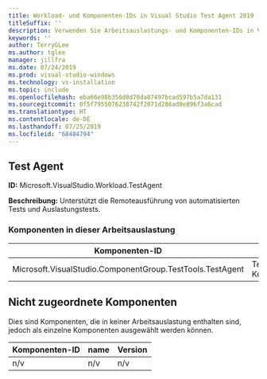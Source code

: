 ```yaml
---
title: Workload- und Komponenten-IDs in Visual Studio Test Agent 2019
titleSuffix: ''
description: Verwenden Sie Arbeitsauslastungs- und Komponenten-IDs in Visual Studio, um automatisierte Tests auszuführen und diese remote zu laden
keywords: ''
author: TerryGLee
ms.author: tglee
manager: jillfra
ms.date: 07/24/2019
ms.prod: visual-studio-windows
ms.technology: vs-installation
ms.topic: include
ms.openlocfilehash: eba66e98b356d8d70da87497bcad597b5a7da131
ms.sourcegitcommit: 0f5f7955076238742f2071d286ad8e896f3a6cad
ms.translationtype: HT
ms.contentlocale: de-DE
ms.lasthandoff: 07/25/2019
ms.locfileid: "68484794"
---
```

## <a name="test-agent"></a>Test Agent

**ID:** Microsoft.VisualStudio.Workload.TestAgent

**Beschreibung:** Unterstützt die Remoteausführung von automatisierten Tests und Auslastungstests.

### <a name="components-included-by-this-workload"></a>Komponenten in dieser Arbeitsauslastung

Komponenten-ID | name | Version | Abhängigkeitstyp
--- | --- | --- | ---
Microsoft.VisualStudio.ComponentGroup.TestTools.TestAgent | Test Agent-Kernfeatures | 16.0.28315.86 | Erforderlich

## <a name="unaffiliated-components"></a>Nicht zugeordnete Komponenten

Dies sind Komponenten, die in keiner Arbeitsauslastung enthalten sind, jedoch als einzelne Komponenten ausgewählt werden können.

Komponenten-ID | name | Version
--- | --- | ---
n/v | n/v | n/v
